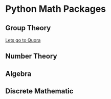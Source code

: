 # Python Math Packages

## Group Theory
[Lets go to Quora](https://www.quora.com)

## Number Theory

## Algebra

## Discrete Mathematic

